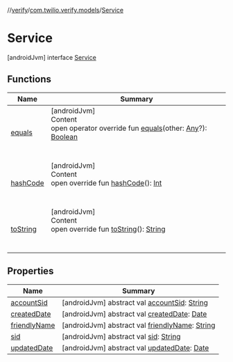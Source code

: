 //[verify](../../index.md)/[com.twilio.verify.models](../index.md)/[Service](index.md)



# Service  
 [androidJvm] interface [Service](index.md)   


## Functions  
  
|  Name|  Summary| 
|---|---|
| [equals](https://kotlinlang.org/api/latest/jvm/stdlib/kotlin/-any/equals.html)| [androidJvm]  <br>Content  <br>open operator override fun [equals](https://kotlinlang.org/api/latest/jvm/stdlib/kotlin/-any/equals.html)(other: [Any](https://kotlinlang.org/api/latest/jvm/stdlib/kotlin/-any/index.html)?): [Boolean](https://kotlinlang.org/api/latest/jvm/stdlib/kotlin/-boolean/index.html)  <br><br><br>
| [hashCode](https://kotlinlang.org/api/latest/jvm/stdlib/kotlin/-any/hash-code.html)| [androidJvm]  <br>Content  <br>open override fun [hashCode](https://kotlinlang.org/api/latest/jvm/stdlib/kotlin/-any/hash-code.html)(): [Int](https://kotlinlang.org/api/latest/jvm/stdlib/kotlin/-int/index.html)  <br><br><br>
| [toString](https://kotlinlang.org/api/latest/jvm/stdlib/kotlin/-any/to-string.html)| [androidJvm]  <br>Content  <br>open override fun [toString](https://kotlinlang.org/api/latest/jvm/stdlib/kotlin/-any/to-string.html)(): [String](https://kotlinlang.org/api/latest/jvm/stdlib/kotlin/-string/index.html)  <br><br><br>


## Properties  
  
|  Name|  Summary| 
|---|---|
| [accountSid](index.md#com.twilio.verify.models/Service/accountSid/#/PointingToDeclaration/)|  [androidJvm] abstract val [accountSid](index.md#com.twilio.verify.models/Service/accountSid/#/PointingToDeclaration/): [String](https://kotlinlang.org/api/latest/jvm/stdlib/kotlin/-string/index.html)   <br>
| [createdDate](index.md#com.twilio.verify.models/Service/createdDate/#/PointingToDeclaration/)|  [androidJvm] abstract val [createdDate](index.md#com.twilio.verify.models/Service/createdDate/#/PointingToDeclaration/): [Date](https://developer.android.com/reference/java/util/Date.html)   <br>
| [friendlyName](index.md#com.twilio.verify.models/Service/friendlyName/#/PointingToDeclaration/)|  [androidJvm] abstract val [friendlyName](index.md#com.twilio.verify.models/Service/friendlyName/#/PointingToDeclaration/): [String](https://kotlinlang.org/api/latest/jvm/stdlib/kotlin/-string/index.html)   <br>
| [sid](index.md#com.twilio.verify.models/Service/sid/#/PointingToDeclaration/)|  [androidJvm] abstract val [sid](index.md#com.twilio.verify.models/Service/sid/#/PointingToDeclaration/): [String](https://kotlinlang.org/api/latest/jvm/stdlib/kotlin/-string/index.html)   <br>
| [updatedDate](index.md#com.twilio.verify.models/Service/updatedDate/#/PointingToDeclaration/)|  [androidJvm] abstract val [updatedDate](index.md#com.twilio.verify.models/Service/updatedDate/#/PointingToDeclaration/): [Date](https://developer.android.com/reference/java/util/Date.html)   <br>

